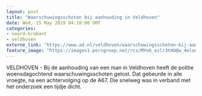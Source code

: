```yaml
---
layout: post
title: "Waarschuwingsschoten bij aanhouding in Veldhoven"
date: Wed, 15 May 2019 04:10:00 GMT
categories: 
- noord-brabant 
- veldhoven 
externe_link: "https://www.ad.nl/veldhoven/waarschuwingsschoten-bij-aanhouding-in-veldhoven~aa696cb9/"
feature_image: "https://images1.persgroep.net/rcs/MYo6_ezlr3tHUQw_4elomwFSfxA/diocontent/148408026/_fitwidth/400/?appId=21791a8992982cd8da851550a453bd7f&quality=0.7"
---
```


VELDHOVEN - Bij de aanhouding van een man in Veldhoven heeft de politie woensdagochtend waarschuwingsschoten gelost. Dat gebeurde in alle vroegte, na een achtervolging op de A67. Die snelweg was in verband met het onderzoek een tijdje dicht.

